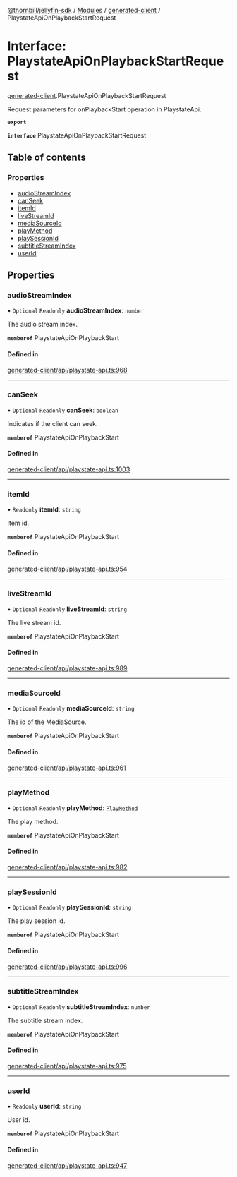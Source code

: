 [@thornbill/jellyfin-sdk](../README.md) / [Modules](../modules.md) / [generated-client](../modules/generated_client.md) / PlaystateApiOnPlaybackStartRequest

# Interface: PlaystateApiOnPlaybackStartRequest

[generated-client](../modules/generated_client.md).PlaystateApiOnPlaybackStartRequest

Request parameters for onPlaybackStart operation in PlaystateApi.

**`export`**

**`interface`** PlaystateApiOnPlaybackStartRequest

## Table of contents

### Properties

- [audioStreamIndex](generated_client.PlaystateApiOnPlaybackStartRequest.md#audiostreamindex)
- [canSeek](generated_client.PlaystateApiOnPlaybackStartRequest.md#canseek)
- [itemId](generated_client.PlaystateApiOnPlaybackStartRequest.md#itemid)
- [liveStreamId](generated_client.PlaystateApiOnPlaybackStartRequest.md#livestreamid)
- [mediaSourceId](generated_client.PlaystateApiOnPlaybackStartRequest.md#mediasourceid)
- [playMethod](generated_client.PlaystateApiOnPlaybackStartRequest.md#playmethod)
- [playSessionId](generated_client.PlaystateApiOnPlaybackStartRequest.md#playsessionid)
- [subtitleStreamIndex](generated_client.PlaystateApiOnPlaybackStartRequest.md#subtitlestreamindex)
- [userId](generated_client.PlaystateApiOnPlaybackStartRequest.md#userid)

## Properties

### audioStreamIndex

• `Optional` `Readonly` **audioStreamIndex**: `number`

The audio stream index.

**`memberof`** PlaystateApiOnPlaybackStart

#### Defined in

[generated-client/api/playstate-api.ts:968](https://github.com/jellyfin/jellyfin-sdk-typescript/blob/fa599ae/src/generated-client/api/playstate-api.ts#L968)

___

### canSeek

• `Optional` `Readonly` **canSeek**: `boolean`

Indicates if the client can seek.

**`memberof`** PlaystateApiOnPlaybackStart

#### Defined in

[generated-client/api/playstate-api.ts:1003](https://github.com/jellyfin/jellyfin-sdk-typescript/blob/fa599ae/src/generated-client/api/playstate-api.ts#L1003)

___

### itemId

• `Readonly` **itemId**: `string`

Item id.

**`memberof`** PlaystateApiOnPlaybackStart

#### Defined in

[generated-client/api/playstate-api.ts:954](https://github.com/jellyfin/jellyfin-sdk-typescript/blob/fa599ae/src/generated-client/api/playstate-api.ts#L954)

___

### liveStreamId

• `Optional` `Readonly` **liveStreamId**: `string`

The live stream id.

**`memberof`** PlaystateApiOnPlaybackStart

#### Defined in

[generated-client/api/playstate-api.ts:989](https://github.com/jellyfin/jellyfin-sdk-typescript/blob/fa599ae/src/generated-client/api/playstate-api.ts#L989)

___

### mediaSourceId

• `Optional` `Readonly` **mediaSourceId**: `string`

The id of the MediaSource.

**`memberof`** PlaystateApiOnPlaybackStart

#### Defined in

[generated-client/api/playstate-api.ts:961](https://github.com/jellyfin/jellyfin-sdk-typescript/blob/fa599ae/src/generated-client/api/playstate-api.ts#L961)

___

### playMethod

• `Optional` `Readonly` **playMethod**: [`PlayMethod`](../enums/generated_client.PlayMethod.md)

The play method.

**`memberof`** PlaystateApiOnPlaybackStart

#### Defined in

[generated-client/api/playstate-api.ts:982](https://github.com/jellyfin/jellyfin-sdk-typescript/blob/fa599ae/src/generated-client/api/playstate-api.ts#L982)

___

### playSessionId

• `Optional` `Readonly` **playSessionId**: `string`

The play session id.

**`memberof`** PlaystateApiOnPlaybackStart

#### Defined in

[generated-client/api/playstate-api.ts:996](https://github.com/jellyfin/jellyfin-sdk-typescript/blob/fa599ae/src/generated-client/api/playstate-api.ts#L996)

___

### subtitleStreamIndex

• `Optional` `Readonly` **subtitleStreamIndex**: `number`

The subtitle stream index.

**`memberof`** PlaystateApiOnPlaybackStart

#### Defined in

[generated-client/api/playstate-api.ts:975](https://github.com/jellyfin/jellyfin-sdk-typescript/blob/fa599ae/src/generated-client/api/playstate-api.ts#L975)

___

### userId

• `Readonly` **userId**: `string`

User id.

**`memberof`** PlaystateApiOnPlaybackStart

#### Defined in

[generated-client/api/playstate-api.ts:947](https://github.com/jellyfin/jellyfin-sdk-typescript/blob/fa599ae/src/generated-client/api/playstate-api.ts#L947)
